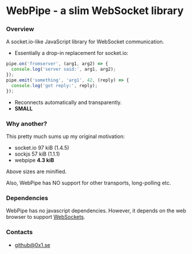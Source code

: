 # WebPipe - a **slim** WebSocket library #

### Overview ###

A socket.io-like JavaScript library for WebSocket communication.

* Essentially a drop-in replacement for socket.io:
```javascript
pipe.on('fromserver', (arg1, arg2) => {
  console.log('server said:', arg1, arg2);
});
pipe.emit('something', 'arg1', 42, (reply) => {
  console.log('got reply:', reply);
});
```
* Reconnects automatically and transparently.
* **SMALL**

### Why another? ###

This pretty much sums up my original motivation:

* socket.io 97 kiB  (1.4.5)
* sockjs 57 kiB (1.1.1)
* webpipe **4.3 kiB**

Above sizes are minified.

Also, WebPipe has NO support for other transports, long-polling etc.

### Dependencies ###

WebPipe has no javascript dependencies. However, it depends on the web browser to support [WebSockets](https://html.spec.whatwg.org/multipage/web-sockets.html).


### Contacts ###

* github@0x1.se
